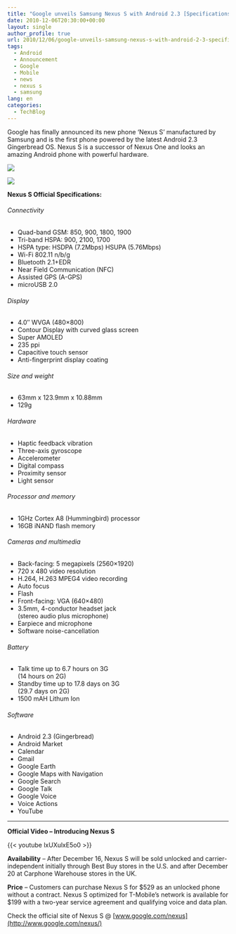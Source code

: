 ```yaml
---
title: "Google unveils Samsung Nexus S with Android 2.3 [Specifications &amp; Price]"
date: 2010-12-06T20:30:00+00:00
layout: single
author_profile: true
url: 2010/12/06/google-unveils-samsung-nexus-s-with-android-2-3-specifications-price/
tags:
  - Android
  - Announcement
  - Google
  - Mobile
  - news
  - nexus s
  - samsung
lang: en
categories: 
  - TechBlog
---
```

Google has finally announced its new phone ‘Nexus S’ manufactured by Samsung and is the first phone powered by the latest Android 2.3 Gingerbread OS. Nexus S is a successor of Nexus One and looks an amazing Android phone with powerful hardware.

![](http://lh6.ggpht.com/_vaUVXcmC3OI/TP1Aq0b1tFI/AAAAAAAADWc/WRW0ss7-iME/s1600-h/nexus_s_logo%5B2%5D.png)

![](http://lh3.ggpht.com/_vaUVXcmC3OI/TP1Atahc91I/AAAAAAAADWk/a112IZvmNaw/s1600-h/GoogleNexusS%5B4%5D.jpg)

**Nexus S Official Specifications:**

###### Connectivity

  * Quad-band GSM: 850, 900, 1800, 1900 
  * Tri-band HSPA: 900, 2100, 1700 
  * HSPA type: HSDPA (7.2Mbps) HSUPA (5.76Mbps) 
  * Wi-Fi 802.11 n/b/g 
  * Bluetooth 2.1+EDR 
  * Near Field Communication (NFC) 
  * Assisted GPS (A-GPS) 
  * microUSB 2.0

###### Display

  * 4.0&#8243; WVGA (480×800) 
  * Contour Display with curved glass screen 
  * Super AMOLED 
  * 235 ppi 
  * Capacitive touch sensor 
  * Anti-fingerprint display coating

###### Size and weight

  * 63mm x 123.9mm x 10.88mm 
  * 129g

###### Hardware

  * Haptic feedback vibration 
  * Three-axis gyroscope 
  * Accelerometer 
  * Digital compass 
  * Proximity sensor 
  * Light sensor

###### Processor and memory

  * 1GHz Cortex A8 (Hummingbird) processor 
  * 16GB iNAND flash memory

###### Cameras and multimedia

  * Back-facing: 5 megapixels (2560×1920) 
  * 720 x 480 video resolution 
  * H.264, H.263 MPEG4 video recording 
  * Auto focus 
  * Flash 
  * Front-facing: VGA (640×480) 
  * 3.5mm, 4-conductor headset jack  
    (stereo audio plus microphone) 
  * Earpiece and microphone 
  * Software noise-cancellation

###### Battery

  * Talk time up to 6.7 hours on 3G  
    (14 hours on 2G) 
  * Standby time up to 17.8 days on 3G  
    (29.7 days on 2G) 
  * 1500 mAH Lithum Ion

###### Software

  * Android 2.3 (Gingerbread) 
  * Android Market 
  * Calendar 
  * Gmail 
  * Google Earth 
  * Google Maps with Navigation 
  * Google Search 
  * Google Talk 
  * Google Voice 
  * Voice Actions 
  * YouTube

****

**Official Video – Introducing Nexus S**

{{< youtube lxUXulxE5o0 >}}

**Availability** – After December 16, Nexus S will be sold unlocked and carrier-independent initially through Best Buy stores in the U.S. and after December 20 at Carphone Warehouse stores in the UK.

**Price** – Customers can purchase Nexus S for $529 as an unlocked phone without a contract. Nexus S optimized for T-Mobile’s network is available for $199 with a two-year service agreement and qualifying voice and data plan.

Check the official site of Nexus S @ [www.google.com/nexus](http://www.google.com/nexus/)
